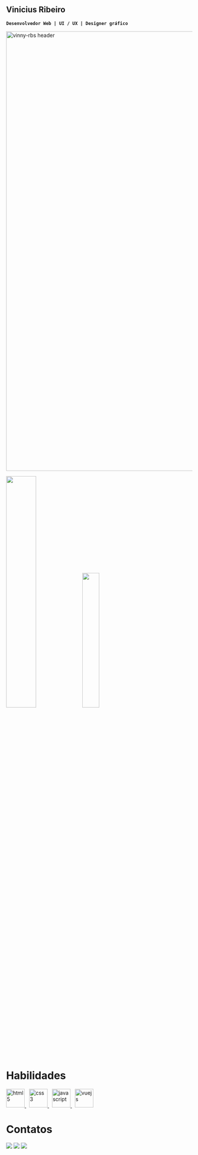 ## Vinicius Ribeiro
**`Desenvolvedor Web | UI / UX | Designer gráfico`**

<img
  align="center"
  src="https://i.imgur.com/fhh3xdL.png"
  alt="vinny-rbs header"
  height="auto"
  width="1185"
/>

<div>
  <img heght="auto" width="40%" src="https://github-readme-stats.vercel.app/api?username=vinny-rbs&show_icons=true&theme=dark">
  <img heght="auto" width="30.5%" src="https://github-readme-stats.vercel.app/api/top-langs/?username=vinny-rbs&layout=compact&langs_count=6&theme=dark">
</div>

<h1 align="left">Habilidades</h1>

<div>
  <p align="left">
     <a href="https://www.w3schools.com/css/" target="_blank" style="margin-right: 8px;">
      <img
        src="https://cdn-icons-png.freepik.com/512/1532/1532556.png"
        alt="html5"
        width="50"
        height="50"
      />
    </a>
    <a href="https://www.w3schools.com/css/" target="_blank" style="margin-right: 8px;">
      <img
        src="https://cdn-icons-png.freepik.com/512/16020/16020753.png?ga=GA1.1.2133446556.1739490995"
        alt="css3"
        width="50"
        height="50"
      />
    </a>
      <a
      href="https://developer.mozilla.org/en-US/docs/Web/JavaScript"
      target="_blank" style="margin-right: 8px;"
    >
      <img
        src="https://cdn-icons-png.freepik.com/512/5968/5968292.png?ga=GA1.1.2133446556.1739490995"
        alt="javascript"
        width="50"
        height="50"
      />
    </a>
      <a href="https://vuejs.org/" target="_blank" style="margin-right: 8px;">
      <img
        src="https://i.imgur.com/olf58C4.png"
        alt="vuejs"
        width="50"
        height="50"
      />
    </a>
  </p>
</div>

 <h1>Contatos</h1>

<div> 
  <a href="https://www.instagram.com/vinny_rbs/" target="_blank"><img src="https://img.shields.io/badge/-Instagram-%23E4405F?style=for-the-badge&logo=instagram&logoColor=white" target="_blank"></a>
  <a href = "mailto:viniciusjunioribeiro05@gmail.com"><img src="https://img.shields.io/badge/-Gmail-%23333?style=for-the-badge&logo=gmail&logoColor=white" target="_blank"></a>
  <a href="https://www.linkedin.com/in/vinicius-rbs/" target="_blank"><img src="https://img.shields.io/badge/-LinkedIn-%230077B5?style=for-the-badge&logo=linkedin&logoColor=white" target="_blank"></a> 
</div>



